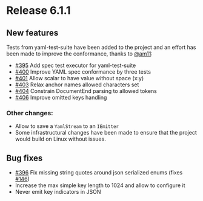 # Release 6.1.1

## New features

Tests from yaml-test-suite have been added to the project and an effort has been made to improve the conformance, thanks to [@am11](https://github.com/am11):

- [#395](https://github.com/aaubry/YamlDotNet/pull/395) Add spec test executor for yaml-test-suite
- [#400](https://github.com/aaubry/YamlDotNet/pull/400) Improve YAML spec conformance by three tests
- [#401](https://github.com/aaubry/YamlDotNet/pull/401) Allow scalar to have value without space (x:y)
- [#403](https://github.com/aaubry/YamlDotNet/pull/403) Relax anchor names allowed characters set
- [#404](https://github.com/aaubry/YamlDotNet/pull/404) Constrain DocumentEnd parsing to allowed tokens
- [#406](https://github.com/aaubry/YamlDotNet/pull/406) Improve omitted keys handling

### Other changes:

- Allow to save a `YamlStream` to an `IEmitter`
- Some infrastructural changes have been made to ensure that the project would build on Linux without issues.

## Bug fixes

- [#396](https://github.com/aaubry/YamlDotNet/pull/396) Fix missing string quotes around json serialized enums (fixes [#146](https://github.com/aaubry/YamlDotNet/issues/408))
- Increase the max simple key length to 1024 and allow to configure it
- Never emit key indicators in JSON
